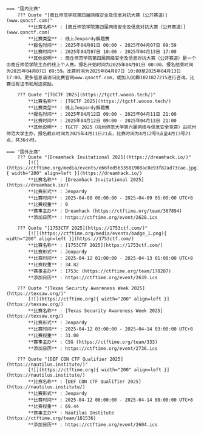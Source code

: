     === "国内比赛"
        ??? Quote "[商丘师范学院第四届网络安全及信息对抗大赛（公开赛道）](www.qsnctf.com)"  
            **比赛名称** : [商丘师范学院第四届网络安全及信息对抗大赛（公开赛道）](www.qsnctf.com)  
            **比赛类型** : 线上Jeopardy解题赛  
            **报名时间** : 2025年04月01日 00:00 - 2025年04月07日 09:59  
            **比赛时间** : 2025年04月07日 10:00 - 2025年04月13日 17:00  
            **其他说明** : 商丘师范学院第四届网络安全及信息对抗大赛（公开赛道）是一个由商丘师范学院主办的线上个人赛。报名开始时间为2025年04月01日 00:00，报名结束时间为2025年04月07日 09:59。比赛时间为2025年04月07日 10:00至2025年04月13日 17:00。更多信息请访问比赛官网www.qsnctf.com，或加入QQ群1021827215进行咨询。比赛设有证书和周边奖励。  
            
        ??? Quote "[TGCTF 2025](https://tgctf.woooo.tech/)"  
            **比赛名称** : [TGCTF 2025](https://tgctf.woooo.tech/)  
            **比赛类型** : 线上Jeopardy解题赛  
            **报名时间** : 2025年04月12日 09:00 - 2025年04月11日 21:00  
            **比赛时间** : 2025年04月12日 09:00 - 2025年04月13日 21:00  
            **其他说明** : TGCTF 2025（杭州师范大学第六届网络与信息安全竞赛）由杭州师范大学主办，报名截止时间为2025年4月11日21点，比赛时间为4月12号9点至4月13号21点，共36小时。  
                
    === "国外比赛"
        ??? Quote "[Dreamhack Invitational 2025](https://dreamhack.io/)"  
            [![](https://ctftime.org/media/events/e66fed5653581908ac8e93f82ad73cae.jpg){ width="200" align=left }](https://dreamhack.io/)  
            **比赛名称** : [Dreamhack Invitational 2025](https://dreamhack.io/)  
            **比赛形式** : Jeopardy  
            **比赛时间** : 2025-04-08 08:00:00 - 2025-04-09 05:00:00 UTC+8  
            **比赛权重** : 0  
            **赛事主办** : Dreamhack (https://ctftime.org/team/367894)  
            **添加日历** : https://ctftime.org/event/2628.ics  
            
        ??? Quote "[1753CTF 2025](https://1753ctf.com/)"  
            [![](https://ctftime.org/media/events/badge_1.png){ width="200" align=left }](https://1753ctf.com/)  
            **比赛名称** : [1753CTF 2025](https://1753ctf.com/)  
            **比赛形式** : Jeopardy  
            **比赛时间** : 2025-04-12 01:00:00 - 2025-04-13 01:00:00 UTC+8  
            **比赛权重** : 34.82  
            **赛事主办** : 1753c (https://ctftime.org/team/178287)  
            **添加日历** : https://ctftime.org/event/2639.ics  
            
        ??? Quote "[Texas Security Awareness Week 2025](https://texsaw.org/)"  
            [![](https://ctftime.org){ width="200" align=left }](https://texsaw.org/)  
            **比赛名称** : [Texas Security Awareness Week 2025](https://texsaw.org/)  
            **比赛形式** : Jeopardy  
            **比赛时间** : 2025-04-12 03:00:00 - 2025-04-14 03:00:00 UTC+8  
            **比赛权重** : 31.00  
            **赛事主办** : CSG (https://ctftime.org/team/333)  
            **添加日历** : https://ctftime.org/event/2736.ics  
            
        ??? Quote "[DEF CON CTF Qualifier 2025](https://nautilus.institute/)"  
            [![](https://ctftime.org){ width="200" align=left }](https://nautilus.institute/)  
            **比赛名称** : [DEF CON CTF Qualifier 2025](https://nautilus.institute/)  
            **比赛形式** : Jeopardy  
            **比赛时间** : 2025-04-12 08:00:00 - 2025-04-14 08:00:00 UTC+8  
            **比赛权重** : 69.44  
            **赛事主办** : Nautilus Institute (https://ctftime.org/team/181536)  
            **添加日历** : https://ctftime.org/event/2604.ics  
            